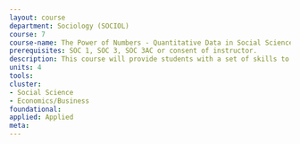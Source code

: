 ```yaml
---
layout: course 
department: Sociology (SOCIOL)
course: 7
course-name: The Power of Numbers - Quantitative Data in Social Sciences
prerequisites: SOC 1, SOC 3, SOC 3AC or consent of instructor.
description: This course will provide students with a set of skills to understand, evaluate, use, and produce quantitative data about the social world. It is intended specifically for social science majors, and focuses on social science questions. Students will learn to - produce basic graphs, find good-quality and relevant data on the web, manipulate data in a spreadsheet, including producing pivot tables, understand and calculate basic statistical measures of central tendency, variation, and correlation, understand and apply basic concepts of sampling and selection, and recognize an impossible statistic.
units: 4
tools: 
cluster:
- Social Science
- Economics/Business
foundational: 
applied: Applied
meta: 
---
```

